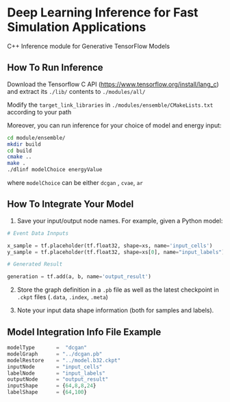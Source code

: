 # Deep Learning Inference for Fast Simulation Applications 

C++ Inference module for Generative TensorFlow Models 


## How To Run Inference

Download the Tensorflow C API (https://www.tensorflow.org/install/lang_c) and extract its `./lib/` contents to `./modules/all/`


Modify the `target_link_libraries` in `./modules/ensemble/CMakeLists.txt` according to your path 

Moreover, you can run inference for your choice of model and energy input:

```sh
cd module/ensemble/
mkdir build
cd build
cmake ..
make .
./dlinf modelChoice energyValue 
```

where `modelChoice` can be either `dcgan` , `cvae`, `ar`

## How To Integrate Your Model 

1. Save your input/output node names. For example, given a Python model:

```Python
# Event Data Innputs

x_sample = tf.placeholder(tf.float32, shape=xs, name='input_cells')
y_sample = tf.placeholder(tf.float32, shape=xs[0], name="input_labels")

# Generated Result

generation = tf.add(a, b, name='output_result')
```

2. Store the graph definition in a `.pb` file as well as the latest checkpoint  in `.ckpt` files (`.data`, `.index`, `.meta`)

3. Note your input data shape information (both for samples and labels). 


## Model Integration Info File Example

```Python
modelType       =  "dcgan"
modelGraph      = "../dcgan.pb"
modelRestore    = "../model.b32.ckpt"
inputNode       = "input_cells"
labelNode       = "input_labels"
outputNode      = "output_result"
inputShape      = {64,8,8,24}
labelShape      = {64,100}
```



